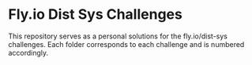 # Fly.io Dist Sys Challenges

This repository serves as a personal solutions for the fly.io/dist-sys challenges. 
Each folder corresponds to each challenge and is numbered accordingly.
